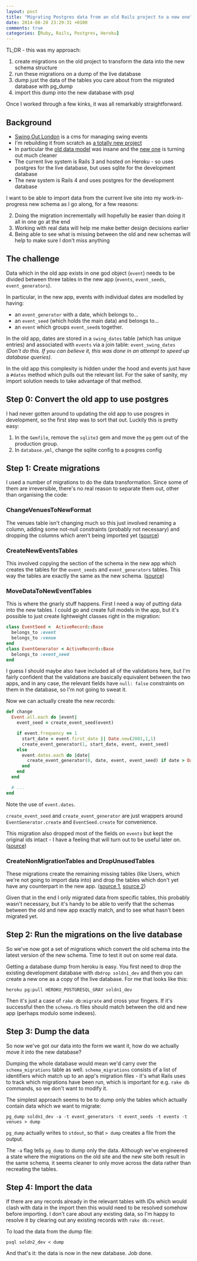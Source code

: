 ```yaml
---
layout: post
title: "Migrating Postgres data from an old Rails project to a new one"
date: 2014-08-20 23:29:31 +0100
comments: true
categories: [Ruby, Rails, Postgres, Heroku]
---
```

TL;DR - this was my approach:

1. create migrations on the old project to transform the data into the new schema structure
1. run these migrations on a dump of the live database
1. dump just the data of the tables you care about from the migrated database with pg_dump
1. import this dump into the new database with psql

Once I worked through a few kinks, it was all remarkably straightforward.

Background
----------
* [Swing Out London](https://github.com/dgmstuart/Swing-Out-London) is a cms for managing swing events
* I'm rebuilding it from scratch as [a totally new project](https://github.com/dgmstuart/swingoutlondon2)
* In particular the [old data model](https://github.com/dgmstuart/Swing-Out-London/blob/274f64e1d635bcd8d2678eb6a0dfa50516ef64ba/db/schema.rb) was insane and the [new one](https://github.com/dgmstuart/swingoutlondon2/blob/daa4397f1e9d772a5b5302cdd369b81201c8ec84/db/schema.rb)  is turning out much cleaner
* The current live system is Rails 3 and hosted on Heroku - so uses postgres for the live database, but uses sqlite for the development database
* The new system is Rails 4 and uses postgres for the development database

I want to be able to import data from the current live site into my work-in-progress new schema as I go along, for a few reasons:

2. Doing the migration incrementally will hopefully be easier than doing it all in one go at the end
1. Working with real data will help me make better design decisions earlier
3. Being able to see what is missing between the old and new schemas will help to make sure I don't miss anything

The challenge
--------------

Data which in the old app exists in one god object (`event`) needs to be divided between three tables in the new app (`events`, `event_seeds`, `event_generators`).

In particular, in the new app, events with individual dates are modelled by having:

* an `event_generator` with a date, which belongs to...
* an `event_seed` (which holds the main data) and belongs to...
* an `event` which groups `event_seed`s together.

In the old app, dates are stored in a `swing_dates` table (which has unique entries)
and associated with `events` via a join table: `event_swing_dates` _(Don't do this. If you can believe it, this was done in an attempt to speed up database queries)_.

In the old app this complexity is hidden under the hood and events just have a `#dates` method which pulls out the relevant list. For the sake of sanity, my import solution needs to take advantage of that method.


Step 0: Convert the old app to use postgres
--------------------------------------------
I had never gotten around to updating the old app to use posgres in development, so the first step was to sort that out. Luckily this is pretty easy:

1. In the `Gemfile`, remove the `sqlite3` gem and move the `pg` gem out of the production group.
2. In `database.yml`, change the sqlite config to a posgres config

Step 1: Create migrations
--------------------------
I used a number of migrations to do the data transformation. Since some of them are irreversible, there's no real reason to separate them out, other than organising the code:

### ChangeVenuesToNewFormat
The venues table isn't changing much so this just involved renaming a column, adding some not-null constraints (probably not necessary) and dropping the columns which aren't being imported yet ([source](https://github.com/dgmstuart/Swing-Out-London/blob/01df37393444e4d3e217c870d6b3164e001288f0/db/migrate/20140820003740_change_venues_to_new_format.rb))

### CreateNewEventsTables
This involved copying the section of the schema in the new app which creates the tables for the `event_seeds` and `event_generators` tables. This way the tables are exactly the same as the new schema. ([source](https://github.com/dgmstuart/Swing-Out-London/blob/9069b2d1b4103b781a7b3e9951317c40c1d3fb2b/db/migrate/20140820082042_create_new_events_tables.rb))

### MoveDataToNewEventTables
This is where the gnarly stuff happens. First I need a way of putting data into the new tables. I could go and create full models in the app, but it's possible to just create lightweight classes right in the migration:

```ruby
class EventSeed <  ActiveRecord::Base
  belongs_to :event
  belongs_to :venue
end
class EventGenerator < ActiveRecord::Base
  belongs_to :event_seed
end
```
I guess I should maybe also have included all of the validations here, but I'm fairly confident that the validations are basically equivalent between the two apps, and in any case, the relevant fields have `null: false` constraints on them in the database, so I'm not going to sweat it.

Now we can actually create the new records:

```ruby
def change
  Event.all.each do |event|
    event_seed = create_event_seed(event)

    if event.frequency == 1
      start_date = event.first_date || Date.new(2001,1,1)
      create_event_generator(1, start_date, event, event_seed)
    else
      event.dates.each do |date|
        create_event_generator(0, date, event, event_seed) if date > Date.today
      end
    end
  end

  # ...
end
```
Note the use of `event.dates`.

`create_event_seed` and `create_event_generator` are just wrappers around
`EventGenerator.create` and `EventSeed.create` for convenience.

This migration also dropped most of the fields on `events` but kept the original ids intact - I have a feeling that will turn out to be useful later on. ([source](https://github.com/dgmstuart/Swing-Out-London/blob/01df37393444e4d3e217c870d6b3164e001288f0/db/migrate/20140820082444_move_data_to_new_event_tables.rb))

### CreateNonMigrationTables and DropUnusedTables
These migrations create the remaining missing tables (like Users, which we're not going to import data into) and drop the tables which don't yet have any counterpart in the new app. ([source 1](https://github.com/dgmstuart/Swing-Out-London/blob/01df37393444e4d3e217c870d6b3164e001288f0/db/migrate/20140820210352_create_non_migration_tables.rb), [source 2](https://github.com/dgmstuart/Swing-Out-London/blob/01df37393444e4d3e217c870d6b3164e001288f0/db/migrate/20140820210653_drop_unused_tables.rb))

Given that in the end I only migrated data from specific tables, this probably wasn't necessary, but it's handy to be able to verify that the schemas between the old and new app exactly match, and to see what hasn't been migrated yet.

Step 2: Run the migrations on the live database
-----------------------------------------------
So we've now got a set of migrations which convert the old schema into the latest version of the new schema. Time to test it out on some real data.

Getting a database dump from heroku is easy. You first need to drop the existing development database with `dbdrop soldn1_dev` and then you can create a new one as a copy of the live database. For me that looks like this:

    heroku pg:pull HEROKU_POSTGRESQL_GRAY soldn1_dev

Then it's just a case of `rake db:migrate` and cross your fingers. If it's successful then the `schema.rb` files should match between the old and new app (perhaps modulo some indexes).

Step 3: Dump the data
----------------------
So now we've got our data into the form we want it, how do we actually move it into the new database?

Dumping the whole database would mean we'd carry over the `schema_migrations` table as well. `schema_migrations` consists of a list of identifiers which match up to an app's migration files - it's what Rails uses to track which migrations have been run, which is important for e.g. `rake db` commands, so we don't want to modify it.

The simplest approach seems to be to dump only the tables which actually contain data which we want to migrate:

    pg_dump soldn1_dev -a -t event_generators -t event_seeds -t events -t venues > dump

`pg_dump` actually writes to `stdout`, so that `> dump` creates a file from the output.

The `-a` flag tells `pg_dump` to dump only the data. Although we've engineered a state where the migrations on the old site and the new site both result in the same schema, it seems cleaner to only move across the data rather than recreating the tables.

Step 4: Import the data
-----------------------
If there are any records already in the relevant tables with IDs which would clash with data in the import then this would need to be resolved somehow before importing. I don't care about any existing data, so I'm happy to resolve it by clearing out any existing records with `rake db:reset`.

To load the data from the dump file:

    psql soldn2_dev < dump

And that's it: the data is now in the new database. Job done.